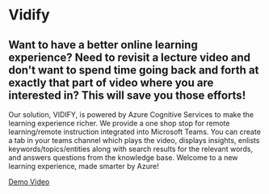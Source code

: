 # Vidify

## Want to have a better online learning experience? Need to revisit a lecture video and don't want to spend time going back and forth at exactly that part of video where you are interested in? This will save you those efforts!

Our solution, VIDIFY, is powered by Azure Cognitive Services to make the learning experience richer. We provide a one shop stop for remote learning/remote instruction integrated into Microsoft Teams. You can create a tab in your teams channel which plays the video, displays insights, enlists keywords/topics/entities along with search results for the relevant words, and answers questions from the knowledge base. Welcome to a new learning experience, made smarter by Azure!

[Demo Video](https://drive.google.com/file/d/1U1Vs_8bB6tPZGkD6jp4gaDCf8-n9m0pp/view?usp=sharing)
